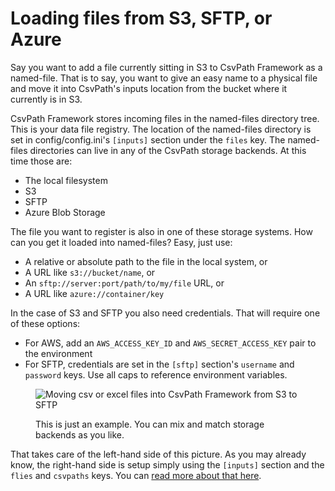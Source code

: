 # Loading files from S3, SFTP, or Azure

Say you want to add a file currently sitting in S3 to CsvPath Framework as a named-file. That is to say, you want to give an easy name to a physical file and move it into CsvPath's inputs location from the bucket where it currently is in S3.

CsvPath Framework stores incoming files in the named-files directory tree. This is your data file registry. The location of the named-files directory is set in config/config.ini's `[inputs]` section under the `files` key. The named-files directories can live in any of the CsvPath storage backends. At this time those are:

* The local filesystem
* S3
* SFTP
* Azure Blob Storage

The file you want to register is also in one of these storage systems. How can you get it loaded into named-files? Easy, just use:

* A relative or absolute path to the file in the local system, or
* A URL like `s3://bucket/name`, or
* An `sftp://server:port/path/to/my/file` URL, or
* A URL like `azure://container/key`

In the case of S3 and SFTP you also need credentials. That will require one of these options:&#x20;

* For AWS, add an `AWS_ACCESS_KEY_ID` and `AWS_SECRET_ACCESS_KEY` pair to the environment
* For SFTP, credentials are set in the `[sftp]` section's `username` and `password` keys. Use all caps to reference environment variables.

<figure><img src="../../.gitbook/assets/Screenshot 2025-02-25 at 4.50.47 PM.png" alt="Moving csv or excel files into CsvPath Framework from S3 to SFTP"><figcaption><p>This is just an example. You can mix and match storage backends as you like. </p></figcaption></figure>

That takes care of the left-hand side of this picture. As you may already know, the right-hand side is setup simply using the `[inputs]` section and the `flies` and `csvpaths` keys. You can [read more about that here](store-source-data-and-or-named-paths-and-or-the-archive-in-aws-s3.md).

